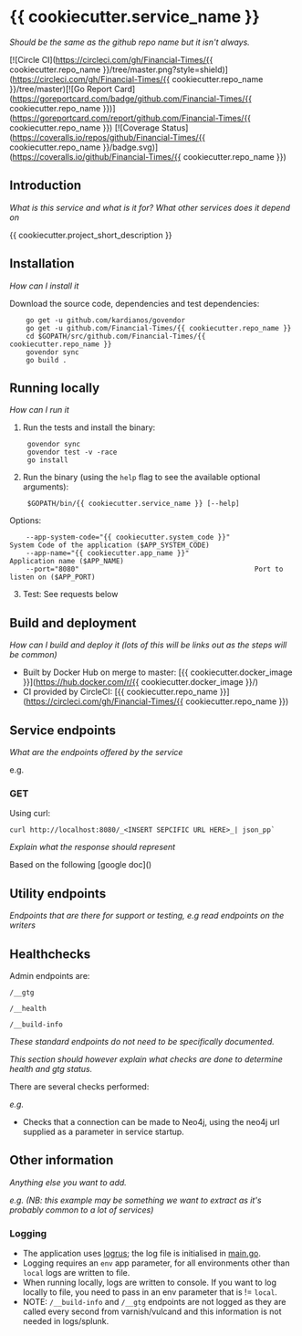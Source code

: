 # {{ cookiecutter.service_name }}
_Should be the same as the github repo name but it isn't always._

[![Circle CI](https://circleci.com/gh/Financial-Times/{{ cookiecutter.repo_name }}/tree/master.png?style=shield)](https://circleci.com/gh/Financial-Times/{{ cookiecutter.repo_name }}/tree/master)[![Go Report Card](https://goreportcard.com/badge/github.com/Financial-Times/{{ cookiecutter.repo_name }})](https://goreportcard.com/report/github.com/Financial-Times/{{ cookiecutter.repo_name }}) [![Coverage Status](https://coveralls.io/repos/github/Financial-Times/{{ cookiecutter.repo_name }}/badge.svg)](https://coveralls.io/github/Financial-Times/{{ cookiecutter.repo_name }})

## Introduction

_What is this service and what is it for? What other services does it depend on_

{{ cookiecutter.project_short_description }}

## Installation
      
_How can I install it_

Download the source code, dependencies and test dependencies:

        go get -u github.com/kardianos/govendor
        go get -u github.com/Financial-Times/{{ cookiecutter.repo_name }}
        cd $GOPATH/src/github.com/Financial-Times/{{ cookiecutter.repo_name }}
        govendor sync
        go build .

## Running locally
_How can I run it_

1. Run the tests and install the binary:

        govendor sync
        govendor test -v -race
        go install

2. Run the binary (using the `help` flag to see the available optional arguments):

        $GOPATH/bin/{{ cookiecutter.service_name }} [--help]

Options:

        --app-system-code="{{ cookiecutter.system_code }}"            System Code of the application ($APP_SYSTEM_CODE)
        --app-name="{{ cookiecutter.app_name }}"                   Application name ($APP_NAME)
        --port="8080"                                           Port to listen on ($APP_PORT)
        
3. Test: See requests below


## Build and deployment
_How can I build and deploy it (lots of this will be links out as the steps will be common)_

* Built by Docker Hub on merge to master: [{{ cookiecutter.docker_image }}](https://hub.docker.com/r/{{ cookiecutter.docker_image }}/)
* CI provided by CircleCI: [{{ cookiecutter.repo_name }}](https://circleci.com/gh/Financial-Times/{{ cookiecutter.repo_name }})

## Service endpoints
_What are the endpoints offered by the service_

e.g.
### GET

Using curl:

    curl http://localhost:8080/_<INSERT SEPCIFIC URL HERE>_| json_pp`

_Explain what the response should represent_

Based on the following [google doc](_<INSERT API DOCUMETATION HERE>_)

## Utility endpoints
_Endpoints that are there for support or testing, e.g read endpoints on the writers_

## Healthchecks
Admin endpoints are:

`/__gtg`

`/__health`

`/__build-info`

_These standard endpoints do not need to be specifically documented._

_This section *should* however explain what checks are done to determine health and gtg status._

There are several checks performed:

_e.g._
* Checks that a connection can be made to Neo4j, using the neo4j url supplied as a parameter in service startup.

## Other information
_Anything else you want to add._

_e.g. (NB: this example may be something we want to extract as it's probably common to a lot of services)_

### Logging

* The application uses [logrus](https://github.com/Sirupsen/logrus); the log file is initialised in [main.go](main.go).
* Logging requires an `env` app parameter, for all environments other than `local` logs are written to file.
* When running locally, logs are written to console. If you want to log locally to file, you need to pass in an env parameter that is != `local`.
* NOTE: `/__build-info` and `/__gtg` endpoints are not logged as they are called every second from varnish/vulcand and this information is not needed in logs/splunk.